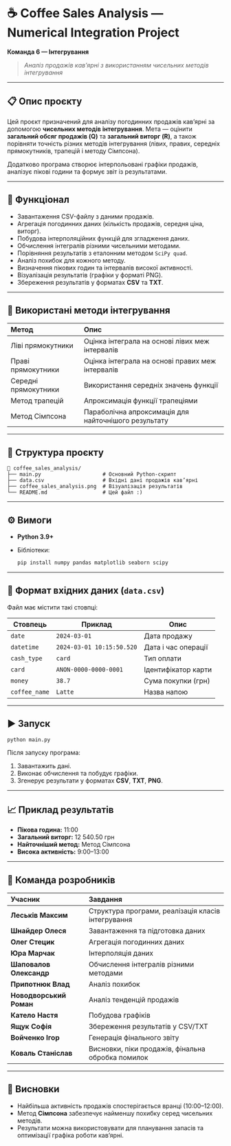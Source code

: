 # ☕ Coffee Sales Analysis — Numerical Integration Project

**Команда 6 — Інтегрування**

> *Аналіз продажів кав’ярні з використанням чисельних методів інтегрування*

---

## 📋 Опис проєкту

Цей проєкт призначений для аналізу погодинних продажів кав’ярні за допомогою **чисельних методів інтегрування**.
Мета — оцінити **загальний обсяг продажів (Q)** та **загальний виторг (R)**, а також порівняти точність різних методів інтегрування (лівих, правих, середніх прямокутників, трапецій і методу Сімпсона).

Додатково програма створює інтерпольовані графіки продажів, аналізує пікові години та формує звіт із результатами.

---

## 🚀 Функціонал

* Завантаження CSV-файлу з даними продажів.
* Агрегація погодинних даних (кількість продажів, середня ціна, виторг).
* Побудова інтерполяційних функцій для згладження даних.
* Обчислення інтегралів різними чисельними методами.
* Порівняння результатів з еталонним методом `SciPy quad`.
* Аналіз похибок для кожного методу.
* Визначення пікових годин та інтервалів високої активності.
* Візуалізація результатів (графіки у форматі PNG).
* Збереження результатів у форматах **CSV** та **TXT**.

---

## 🧮 Використані методи інтегрування

| Метод                | Опис                                                 |
| :------------------- | :--------------------------------------------------- |
| Ліві прямокутники    | Оцінка інтеграла на основі лівих меж інтервалів      |
| Праві прямокутники   | Оцінка інтеграла на основі правих меж інтервалів     |
| Середні прямокутники | Використання середніх значень функції                |
| Метод трапецій       | Апроксимація функції трапеціями                      |
| Метод Сімпсона       | Параболічна апроксимація для найточнішого результату |

---

## 🧠 Структура проєкту

```
📁 coffee_sales_analysis/
├── main.py                    # Основний Python-скрипт
├── data.csv                   # Вхідні дані продажів кав’ярні
├── coffee_sales_analysis.png  # Візуалізація результатів
└── README.md                  # Цей файл :)
```

---

## ⚙️ Вимоги

* **Python 3.9+**
* Бібліотеки:

  ```bash
  pip install numpy pandas matplotlib seaborn scipy
  ```

---

## 📂 Формат вхідних даних (`data.csv`)

Файл має містити такі стовпці:

| Стовпець      | Приклад                   | Опис                |
| ------------- | ------------------------- | ------------------- |
| `date`        | `2024-03-01`              | Дата продажу        |
| `datetime`    | `2024-03-01 10:15:50.520` | Дата і час операції |
| `cash_type`   | `card`                    | Тип оплати          |
| `card`        | `ANON-0000-0000-0001`     | Ідентифікатор карти |
| `money`       | `38.7`                    | Сума покупки (грн)  |
| `coffee_name` | `Latte`                   | Назва напою         |

---

## ▶️ Запуск

```bash
python main.py
```

Після запуску програма:

1. Завантажить дані.
2. Виконає обчислення та побудує графіки.
3. Згенерує результати у форматах **CSV**, **TXT**, **PNG**.

---

## 📈 Приклад результатів

* **Пікова година:** 11:00
* **Загальний виторг:** 12 540.50 грн
* **Найточніший метод:** Метод Сімпсона
* **Висока активність:** 9:00–13:00

---

## 👥 Команда розробників

| Учасник                 | Завдання                                           |
| :---------------------- | :------------------------------------------------- |
| **Леськів Максим**      | Структура програми, реалізація класів інтегрування |
| **Шнайдер Олеся**       | Завантаження та підготовка даних                   |
| **Олег Стецик**         | Агрегація погодинних даних                         |
| **Юра Марчак**          | Інтерполяція даних                                 |
| **Шаповалов Олександр** | Обчислення інтегралів різними методами             |
| **Припотнюк Влад**      | Аналіз похибок                                     |
| **Новодворський Роман** | Аналіз тенденцій продажів                          |
| **Катело Настя**        | Побудова графіків                                  |
| **Ящук Софія**          | Збереження результатів у CSV/TXT                   |
| **Войченко Ігор**       | Генерація фінального звіту                         |
| **Коваль Станіслав**    | Висновки, піки продажів, фінальна обробка помилок  |

---

## 🏁 Висновки

* Найбільша активність продажів спостерігається вранці (10:00–12:00).
* Метод **Сімпсона** забезпечує найменшу похибку серед чисельних методів.
* Результати можна використовувати для планування запасів та оптимізації графіка роботи кав’ярні.
